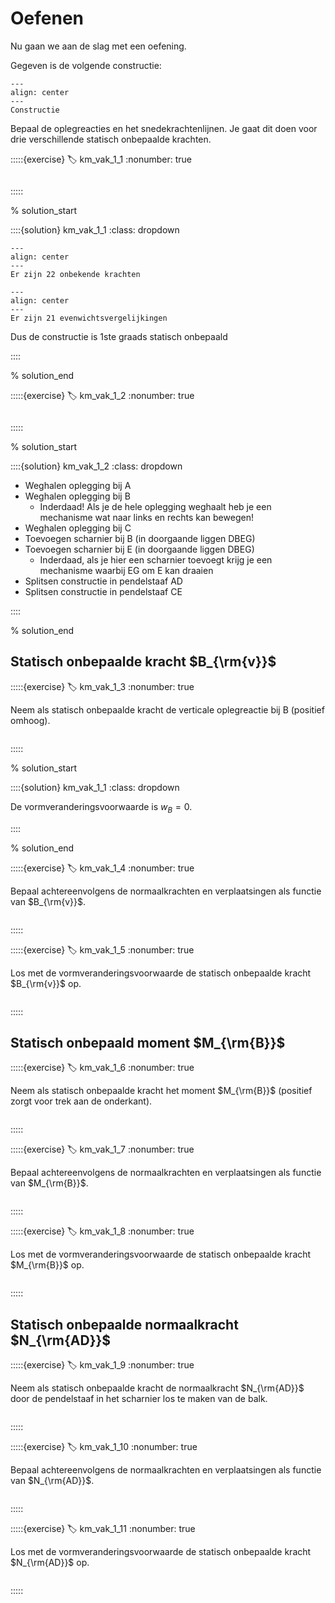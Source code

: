 # Oefenen

Nu gaan we aan de slag met een oefening.

Gegeven is de volgende constructie:

```{figure} lesoefeningen_data/structure.svg
---
align: center
---
Constructie
```

Bepaal de oplegreacties en het snedekrachtenlijnen. Je gaat dit doen voor drie verschillende statisch onbepaalde krachten.

:::::{exercise}
:label: km_vak_1_1
:nonumber: true

```{h5p} https://tudelft.h5p.com/content/1292633373580570237/embed
```

:::::

% solution_start

::::{solution} km_vak_1_1
:class: dropdown

```{figure} lesoefeningen_data/onbekenden.svg
---
align: center
---
Er zijn 22 onbekende krachten
```

```{figure} lesoefeningen_data/vergelijkingen.svg
---
align: center
---
Er zijn 21 evenwichtsvergelijkingen
```

Dus de constructie is 1ste graads statisch onbepaald

::::

% solution_end

:::::{exercise}
:label: km_vak_1_2
:nonumber: true

```{h5p} https://tudelft.h5p.com/content/1292633398746509087/embed
```

:::::

% solution_start

::::{solution} km_vak_1_2
:class: dropdown

- Weghalen oplegging bij A
- Weghalen oplegging bij B
  - Inderdaad! Als je de hele oplegging weghaalt heb je een mechanisme wat naar links en rechts kan bewegen!
- Weghalen oplegging bij C
- Toevoegen scharnier bij B (in doorgaande liggen DBEG)
- Toevoegen scharnier bij E (in doorgaande liggen DBEG)
  - Inderdaad, als je hier een scharnier toevoegt krijg je een mechanisme waarbij EG om E kan draaien
- Splitsen constructie in pendelstaaf AD
- Splitsen constructie in pendelstaaf CE

::::

% solution_end

## Statisch onbepaalde kracht $B_{\rm{v}}$

:::::{exercise}
:label: km_vak_1_3
:nonumber: true

Neem als statisch onbepaalde kracht de verticale oplegreactie bij B (positief omhoog).

```{h5p} https://tudelft.h5p.com/content/1292634255950574927/embed
```

:::::

% solution_start

::::{solution} km_vak_1_1
:class: dropdown

De vormveranderingsvoorwaarde is $w_B = 0$. 

::::

% solution_end

:::::{exercise}
:label: km_vak_1_4
:nonumber: true

Bepaal achtereenvolgens de normaalkrachten en verplaatsingen als functie van $B_{\rm{v}}$.

```{h5p} https://tudelft.h5p.com/content/1292634246594651717/embed
```

:::::

:::::{exercise}
:label: km_vak_1_5
:nonumber: true

Los met de vormveranderingsvoorwaarde de statisch onbepaalde kracht $B_{\rm{v}}$ op.

```{h5p} https://tudelft.h5p.com/content/1292634259801752997/embed
```

:::::

## Statisch onbepaald moment $M_{\rm{B}}$

:::::{exercise}
:label: km_vak_1_6
:nonumber: true

Neem als statisch onbepaalde kracht het moment $M_{\rm{B}}$ (positief zorgt voor trek aan de onderkant).

```{h5p} https://tudelft.h5p.com/content/1292634286050413117/embed
```

:::::

:::::{exercise}
:label: km_vak_1_7
:nonumber: true

Bepaal achtereenvolgens de normaalkrachten en verplaatsingen als functie van $M_{\rm{B}}$.

```{h5p} https://tudelft.h5p.com/content/1292634293341890027/embed
```

:::::

:::::{exercise}
:label: km_vak_1_8
:nonumber: true

Los met de vormveranderingsvoorwaarde de statisch onbepaalde kracht $M_{\rm{B}}$ op.

```{h5p} https://tudelft.h5p.com/content/1292634306404351337/embed
```

:::::

## Statisch onbepaalde normaalkracht $N_{\rm{AD}}$

:::::{exercise}
:label: km_vak_1_9
:nonumber: true

Neem als statisch onbepaalde kracht de normaalkracht $N_{\rm{AD}}$ door de pendelstaaf in het scharnier los te maken van de balk.

```{h5p} https://tudelft.h5p.com/content/1292634312901581657/embed
```

:::::

:::::{exercise}
:label: km_vak_1_10
:nonumber: true

Bepaal achtereenvolgens de normaalkrachten en verplaatsingen als functie van $N_{\rm{AD}}$.

```{h5p} https://tudelft.h5p.com/content/1292634315769955647/embed
```

:::::

:::::{exercise}
:label: km_vak_1_11
:nonumber: true

Los met de vormveranderingsvoorwaarde de statisch onbepaalde kracht $N_{\rm{AD}}$ op.

```{h5p} https://tudelft.h5p.com/content/1292634317462305007/embed
```

:::::
